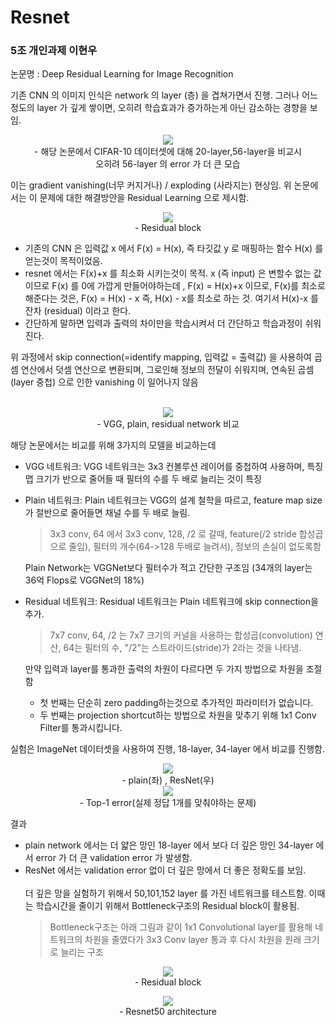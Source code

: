 # Resnet
### 5조 개인과제 이현우
논문명 :  Deep Residual Learning for Image Recognition <br>

기존 CNN 의 이미지 인식은 network 의 layer (층) 을 겹쳐가면서 진행.
그러나 어느정도의 layer 가 깊게 쌓이면, 오히려 학습효과가 증가하는게 아닌 감소하는 경향을 보임.<br>

<p align="center">
 <img src = "./image/figure1.png"><br>
 - 해당 논문에서 CIFAR-10 데이터셋에 대해 20-layer,56-layer을 비교시<br>
 오히려 56-layer 의 error 가 더 큰 모습
</p>

이는 gradient vanishing(너무 커지거나) / exploding (사라지는) 현상임.
위 논문에서는 이 문제에 대한 해결방안을 Residual Learning 으로 제시함.<br>
<p align="center">
 <img src = "./image/figure2.png"><br>
 - Residual block
</p>

- 기존의 CNN 은 입력값 x 에서 F(x) = H(x), 즉 타깃값 y 로 매핑하는 함수 H(x) 를 얻는것이 목적이었음.<br>
- resnet 에서는 F(x)+x 를 최소화 시키는것이 목적. x (즉 input) 은 변할수 없는 값이므로 F(x) 를 0에 가깝게 만들어야하는데 , F(x) = H(x)+x 이므로, F(x)를 최소로 해준다는 것은, F(x) = H(x) - x 즉, H(x) - x를 최소로 하는 것. 여기서 H(x)-x 를 잔차 (residual) 이라고 한다.<br>
- 간단하게 말하면 입력과 출력의 차이만을 학습시켜서 더 간단하고 학습과정이 쉬워진다.
  
위 과정에서 skip connection(=identify mapping, 입력값 = 출력값) 을 사용하여 곱셈 연산에서 덧셈 연산으로 변환되며, 그로인해 정보의 전달이 쉬워지며, 연속된 곱셈(layer 중첩) 으로 인한 vanishing 이 일어나지 않음<br><br>
<p align="center">
 <img src = "./image/figure3.png"><br>
 - VGG, plain, residual network 비교
</p>
해당 논문에서는 비교를 위해 3가지의 모델을 비교하는데 <br>

- VGG 네트워크: VGG 네트워크는 3x3 컨볼루션 레이어를 중첩하여 사용하며, 특징 맵 크기가 반으로 줄어들 때 필터의 수를 두 배로 늘리는 것이 특징
- Plain 네트워크: Plain 네트워크는 VGG의 설계 철학을 따르고,  feature map size가 절반으로 줄어들면 채널 수를 두 배로 늘림.<br>
    >3x3 conv, 64 에서 3x3 conv, 128, /2 로 갈때, feature(/2 stride 합성곱으로 줄임), 필터의 개수(64->128 두배로 늘려서), 정보의 손실이 없도록함<br>

    Plain Network는 VGGNet보다 필터수가 적고 간단한 구조임 (34개의 layer는 36억 Flops로 VGGNet의 18%)
  
- Residual 네트워크: Residual 네트워크는 Plain 네트워크에 skip connection을 추가.   
  >7x7 conv, 64, /2 는 7x7 크기의 커널을 사용하는 합성곱(convolution) 연산, 64는 필터의 수, "/2"는 스트라이드(stride)가 2라는 것을 나타냄. 
  
  만약 입력과 layer를 통과한 출력의 차원이 다르다면 두 가지 방법으로 차원을 조절함
  -  첫 번째는 단순히 zero padding하는것으로 추가적인 파라미터가 없습니다. 
  -  두 번째는 projection shortcut하는 방법으로 차원을 맞추기 위해 1x1 Conv Filter를 통과시킵니다.
  
실험은 ImageNet 데이터셋을 사용하여 진행, 18-layer, 34-layer 에서 비교를 진행함.

<p align="center">
 <img src = "./image/figure4.png"><br>
 - plain(좌) , ResNet(우) <br>
<img src = "./image/table2.png"><br>
 - Top-1 error(실제 정답 1개를 맞춰야하는 문제)
</p>


결과
- plain network 에서는 더 얇은 망인 18-layer 에서 보다 더 깊은 망인 34-layer 에서 error 가 더 큰 validation error 가 발생함.
- ResNet 에서는 validation error 없이 더 깊은 망에서 더 좋은 정확도를 보임.
<br><br>
더 깊은 망을 실험하기 위해서 50,101,152 layer 를 가진 네트워크를 테스트함. 이때는 학습시간을 줄이기 위해서 Bottleneck구조의 Residual block이 활용됨.<br>
    > Bottleneck구조는 아래 그림과 같이 1x1 Convolutional layer를 활용해 네트워크의 차원을 줄였다가 3x3 Conv layer 통과 후 다시 차원을 원래 크기로 늘리는 구조

<p align="center">
 <img src = "./image/figure5.png"><br>
 - Residual block
</p>

<p align="center">
 <img src = "./image/arch.png"><br>
 - Resnet50 architecture
</p>

